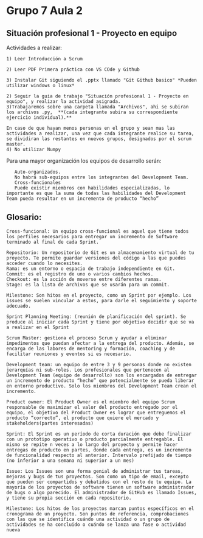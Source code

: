# Grupo 7 Aula 2

##  Situación profesional 1 - Proyecto en equipo

 Actividades a realizar:

    1) Leer Introducción a Scrum

    2) Leer PDF Primera práctica con VS COde y Github
    
    3) Instalar Git siguiendo el .pptx llamado "Git Github basico" *Pueden utilizar windows o linux*

    2) Seguir la guia de trabajo "Situación profesional 1 - Proyecto en equipo", y realizar la actividad asignada.
    3)Trabajaremos sobre una carpeta llamada "Archivos", ahi se subiran los archivos .py,  **(cada integrante subira su correspondiente ejercicio individual).**

    En caso de que hayan menos personas en el grupo y sean mas las actividades a realizar, una vez que cada integrante realice su tarea, se dividiran las restantes en nuevos grupos, designados por el scrum master.
    4) No utilizar Numpy

Para una mayor organización los equipos de desarrollo serán: 


       Auto-organizados.
       No habrá sub-equipos entre los integrantes del Development Team.
       Cross-funcionales
       Puede existir miembros con habilidades especializadas, lo importante es que la suma de todas las habilidades del Development Team pueda resultar en un incremento de producto “hecho”

 ## Glosario:

    Cross-funcional: Un equipo cross-funcional es aquel que tiene todos los perfiles necesarios para entregar un incremento de Software terminado al final de cada Sprint.

    Repositorio: Un repositorio de Git es un almacenamiento virtual de tu proyecto. Te permite guardar versiones del código a las que puedes acceder cuando lo necesites.
    Rama: es un entorno o espacio de trabajo independiente en Git.
    Commit: es el registro de uno o varios cambios hechos.
    Checkout: es la acción de moverse entre diferentes ramas.
    Stage: es la lista de archivos que se usarán para un commit.

    Milestone: Son hitos en el proyecto, como un Sprint por ejemplo. Los issues se suelen vincular a estos, para darle el seguimiento y soporte adecuado.

    Sprint Planning Meeting: (reunión de planificación del sprint). Se produce al iniciar cada Sprint y tiene por objetivo decidir que se va a realizar en el Sprint

    Scrum Master: gestiona el proceso Scrum y ayudar a eliminar impedimentos que puedan afectar a la entrega del producto. Además, se encarga de las labores de mentoring y formación, coaching y de facilitar reuniones y eventos si es necesario.

    Development team: un equipo de entre 3 y 9 personas donde no existen jerarquías ni sub-roles. Los profesionales que pertenecen al Development Team (equipo de desarrollo) son los encargados de entregar un incremento de producto “hecho” que potencialmente se pueda liberar en entorno productivo. Solo los miembros del Development Team crean el incremento.

    Product owner: El Product Owner es el miembro del equipo Scrum responsable de maximizar el valor del producto entregado por el equipo, el objetivo del Product Owner es lograr que entreguemos el producto “correcto”, el producto que quiere el mercado y stakeholders(partes interesadas)
    
    Sprint: El Sprint es un período de corta duración que debe finalizar con un prototipo operativo o producto parcialmente entregable. El mismo se repite n veces a lo largo del proyecto y permite hacer entregas de producto en partes, donde cada entrega, es un incremento de funcionalidad respecto al anterior. Intervalo prefijado de tiempo (no inferior a una semana ni superior a un mes)

    Issue: Los Issues son una forma genial de administrar tus tareas, mejoras y bugs de tus proyectos. Son como un tipo de email, excepto que pueden ser compartidos y debatidos con el resto de tu equipo. La mayoría de los proyectos de software tienen un software administrador de bugs o algo parecido. El administrador de GitHub es llamado Issues, y tiene su propia sección en cada repositorio.

    Milestone: Los hitos de los proyectos marcan puntos específicos en el cronograma de un proyecto. Son puntos de referencia, comprobaciones con las que se identifica cuándo una actividad o un grupo de actividades se ha concluido o cuándo se lanza una fase o actividad nueva
